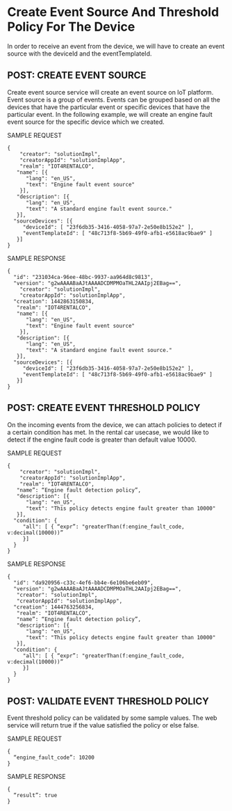 # Create Event Source And Threshold Policy For The Device
In order to receive an event from the device, we will have to create an event source with the deviceId and the eventTemplateId.

## POST: CREATE EVENT SOURCE
Create event source service will create an event source on IoT platform. Event source is a group of events. Events can be grouped based on all the devices that have the particular event or specific devices that have the particular event. In the following example, we will create an engine fault event source for the specific device which we created.

SAMPLE REQUEST
```
{
    "creator": "solutionImpl",
    "creatorAppId": "solutionImplApp",
    "realm": "IOT4RENTALCO",
   "name": [{ 
      "lang": "en_US", 
      "text": "Engine fault event source"
    }],
   "description": [{ 
      "lang": "en_US", 
      "text": "A standard engine fault event source."
   }],
  "sourceDevices": [{
     "deviceId": [ "23f6db35-3416-4058-97a7-2e50e8b152e2" ],
     "eventTemplateId": [ "48c713f8-5b69-49f0-afb1-e5618ac9bae9" ]
   }]
}
```
SAMPLE RESPONSE
```
{
  "id": "231034ca-96ee-48bc-9937-aa964d8c9813",
  "version": "g2wAAAABaAJtAAAADCDMPMOaTHL2AAIpj2EBag==",
    "creator": "solutionImpl",
    "creatorAppId": "solutionImplApp",
  "creation": 1442863150834,
   "realm": "IOT4RENTALCO",
   "name": [{ 
      "lang": "en_US", 
      "text": "Engine fault event source"
    }],
   "description": [{ 
      "lang": "en_US", 
      "text": "A standard engine fault event source."
   }],
  "sourceDevices": [{
     "deviceId": [ "23f6db35-3416-4058-97a7-2e50e8b152e2" ],
     "eventTemplateId": [ "48c713f8-5b69-49f0-afb1-e5618ac9bae9" ]
   }]
}
```
## POST: CREATE EVENT THRESHOLD POLICY
On the incoming events from the device, we can attach policies to detect if a certain condition has met. In the rental car usecase, we would like to detect if the engine fault code is greater than default value 10000.

SAMPLE REQUEST
```
{
    "creator": "solutionImpl",
    "creatorAppId": "solutionImplApp",
    "realm": "IOT4RENTALCO",
   "name”: “Engine fault detection policy”,
   "description": [{ 
      "lang": "en_US", 
      "text": "This policy detects engine fault greater than 10000"
   }],
  "condition": {
     "all": [ { “expr”: "greaterThan(f:engine_fault_code, v:decimal(10000))”
     }]
  }
}
```
SAMPLE RESPONSE
```
{
  "id": "da920956-c33c-4ef6-bb4e-6e106be6eb09",
  "version": "g2wAAAABaAJtAAAADCDMPMOaTHL2AAIpj2EBag==",
   "creator": "solutionImpl",
   "creatorAppId": "solutionImplApp",
  "creation": 1444763256834,
   "realm": "IOT4RENTALCO",
   "name”: “Engine fault detection policy”,
   "description": [{ 
      "lang": "en_US", 
      "text": "This policy detects engine fault greater than 10000"
   }],
  "condition": {
     "all": [ { “expr”: "greaterThan(f:engine_fault_code, v:decimal(10000))”
     }]
  }
}
```
## POST: VALIDATE EVENT THRESHOLD POLICY
Event threshold policy can be validated by some sample values. The web service will return true if the value satisfied the policy or else false.

SAMPLE REQUEST
```
{
  “engine_fault_code”: 10200
}
```
SAMPLE RESPONSE
```
{
  “result”: true
}
```